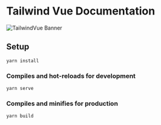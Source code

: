 # Tailwind Vue Documentation

![TailwindVue Banner](https://public.tailwindvue.com/images/banners/github.png)

## Setup
```
yarn install
```

### Compiles and hot-reloads for development
```
yarn serve
```

### Compiles and minifies for production
```
yarn build
```
